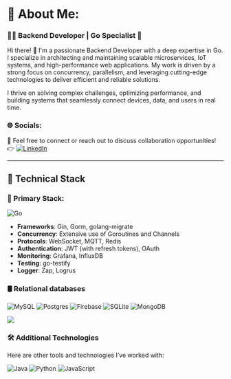# 💫 About Me:
### 👨‍💻 Backend Developer | Go Specialist 🚀  
Hi there! 👋 I'm a passionate Backend Developer with a deep expertise in Go. I specialize in architecting and maintaining scalable microservices, IoT systems, and high-performance web applications. My work is driven by a strong focus on concurrency, parallelism, and leveraging cutting-edge technologies to deliver efficient and reliable solutions.

I thrive on solving complex challenges, optimizing performance, and building systems that seamlessly connect devices, data, and users in real time.

### 🌐 Socials:
📩 Feel free to connect or reach out to discuss collaboration opportunities!
👉 [![LinkedIn](https://img.shields.io/badge/LinkedIn-%230077B5.svg?logo=linkedin&logoColor=white)](https://www.linkedin.com/in/ra%C3%BAl-enrique-gonz%C3%A1lez-bondarchuk-32828b267/)

---

## 🔧 **Technical Stack** 

### **🌟 Primary Stack:**  
![Go](https://img.shields.io/badge/Go-1.21.x-00ADD8?style=for-the-badge&logo=go&logoColor=white)  
- **Frameworks**: Gin, Gorm, golang-migrate  
- **Concurrency**: Extensive use of Goroutines and Channels  
- **Protocols**: WebSocket, MQTT, Redis  
- **Authentication**: JWT (with refresh tokens), OAuth  
- **Monitoring**: Grafana, InfluxDB  
- **Testing**: go-testify 
- **Logger**: Zap, Logrus

### **🛢️ Relational databases**

![MySQL](https://img.shields.io/badge/mysql-4479A1.svg?style=for-the-badge&logo=mysql&logoColor=white)
![Postgres](https://img.shields.io/badge/postgres-%23316192.svg?style=for-the-badge&logo=postgresql&logoColor=white)
![Firebase](https://img.shields.io/badge/firebase-a08021?style=for-the-badge&logo=firebase&logoColor=ffcd34)
![SQLite](https://img.shields.io/badge/sqlite-%2307405e.svg?style=for-the-badge&logo=sqlite&logoColor=white)
![MongoDB](https://img.shields.io/badge/MongoDB-%234ea94b.svg?style=for-the-badge&logo=mongodb&logoColor=white)

![](https://github-readme-stats.vercel.app/api/top-langs/?username=raulbondarchuk&theme=dark&hide_border=false&include_all_commits=false&count_private=false&layout=compact)

### **🛠️ Additional Technologies**  
Here are other tools and technologies I’ve worked with:  

![Java](https://img.shields.io/badge/java-%23ED8B00.svg?style=for-the-badge&logo=openjdk&logoColor=white) ![Python](https://img.shields.io/badge/python-3670A0?style=for-the-badge&logo=python&logoColor=ffdd54) ![JavaScript](https://img.shields.io/badge/javascript-%23323330.svg?style=for-the-badge&logo=javascript&logoColor=%23F7DF1E)


